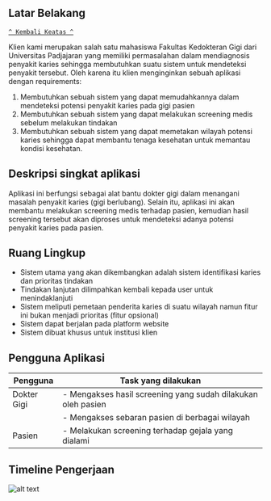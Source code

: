 ## Latar Belakang
[`^ Kembali Keatas ^`](#)

Klien kami merupakan salah satu mahasiswa Fakultas Kedokteran Gigi dari Universitas Padjajaran yang memiliki permasalahan dalam mendiagnosis penyakit karies sehingga membutuhkan suatu sistem untuk mendeteksi penyakit tersebut. Oleh karena itu klien menginginkan sebuah aplikasi dengan requirements:
1. Membutuhkan sebuah sistem yang dapat memudahkannya dalam mendeteksi potensi penyakit karies pada gigi pasien
2. Membutuhkan sebuah sistem yang dapat melakukan screening medis sebelum melakukan tindakan
3. Membutuhkan sebuah sistem yang dapat memetakan wilayah potensi karies sehingga dapat membantu tenaga kesehatan untuk memantau kondisi kesehatan.

## Deskripsi singkat aplikasi
Aplikasi ini berfungsi sebagai alat bantu dokter gigi dalam menangani masalah penyakit
karies (gigi berlubang). Selain itu, aplikasi ini akan membantu melakukan screening medis
terhadap pasien, kemudian hasil screening tersebut akan diproses untuk mendeteksi adanya
potensi penyakit karies pada pasien.


## Ruang Lingkup
- Sistem utama yang akan dikembangkan adalah sistem identifikasi karies dan prioritas tindakan
- Tindakan lanjutan dilimpahkan kembali kepada user untuk menindaklanjuti
- Sistem meliputi pemetaan penderita karies di suatu wilayah namun fitur ini bukan menjadi prioritas (fitur opsional)
- Sistem dapat berjalan pada platform website
- Sistem dibuat khusus untuk institusi klien

## Pengguna Aplikasi
| Pengguna     | Task yang dilakukan |
|--------------|-------------------------------------------------------------|
| Dokter Gigi  | - Mengakses hasil screening yang sudah dilakukan oleh pasien|
|              | - Mengakses sebaran pasien di berbagai wilayah              |
| Pasien       | - Melakukan screening terhadap gejala yang dialami          |

## Timeline Pengerjaan
![alt text](https://github.com/inQuacknito/mppl/blob/main/Images/Timeline.jpg)

